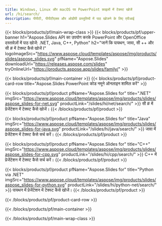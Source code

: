 ```yaml
---
title: Windows, Linux और macOS पर PowerPoint फ़ाइलों में टेक्स्ट खोजें
url: /hi/search/
description: पीपीटी, पीपीटीएक्स और ओडीपी प्रस्तुतियों में पाठ खोजने के लिए एपीआई
---
```


{{< blocks/products/pf/main-wrap-class >}}
{{< blocks/products/pf/upper-banner h1="Aspose.Slides API का उपयोग करके PowerPoint और OpenOffice दस्तावेज़ों में पाठ खोजें: .NET, Java, C++, Python" h2="जानें कि पायथन, जावा, सी ++ और सी # में टेक्स्ट कैसे खोजें I" logoImageSrc="https://www.aspose.cloud/templates/aspose/img/products/slides/aspose_slides.svg" pfName="Aspose.Slides" downloadUrl="https://releases.aspose.com/slides" tryOnlineUrl="https://products.aspose.app/slides/family/" >}}

{{< blocks/products/pf/main-container >}}
{{< blocks/products/pf/product-card-row title="Aspose.Slides PowerPoint कोड नमूने ऑनलाइन शामिल करें" >}}

{{< blocks/products/pf/product pfName="Aspose.Slides for" title=".NET" imgSrc="https://www.aspose.cloud/templates/aspose/img/products/slides/aspose_slides-for-net.svg" productLink="/slides/hi/net/search/" >}}
सी # में प्रेजेंटेशन में टेक्स्ट कैसे खोजें।
{{< /blocks/products/pf/product >}}

{{< blocks/products/pf/product pfName="Aspose.Slides for" title="Java" imgSrc="https://www.aspose.cloud/templates/aspose/img/products/slides/aspose_slides-for-java.svg" productLink="/slides/hi/java/search/" >}}
जावा में प्रेजेंटेशन में टेक्स्ट कैसे सर्च करें।
{{< /blocks/products/pf/product >}}

{{< blocks/products/pf/product pfName="Aspose.Slides for" title="C++" imgSrc="https://www.aspose.cloud/templates/aspose/img/products/slides/aspose_slides-for-cpp.svg" productLink="/slides/hi/cpp/search/" >}}
C++ में प्रेजेंटेशन में टेक्स्ट कैसे सर्च करें।
{{< /blocks/products/pf/product >}}

{{< blocks/products/pf/product pfName="Aspose.Slides for" title="Python via .NET" imgSrc="https://www.aspose.cloud/templates/aspose/img/products/slides/aspose_slides-for-python.svg" productLink="/slides/hi/python-net/search/" >}}
पायथन में प्रेजेंटेशन में टेक्स्ट कैसे खोजें।
{{< /blocks/products/pf/product >}}

{{< /blocks/products/pf/product-card-row >}}

{{< /blocks/products/pf/main-container >}}

{{< /blocks/products/pf/main-wrap-class >}}
